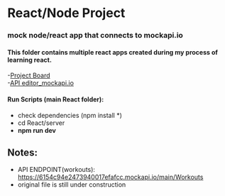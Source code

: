 # React/Node Project  
### mock node/react app that connects to mockapi.io  
#### This folder contains multiple react apps created during my process of learning react. 

-[Project Board](https://github.com/XYIAN/reactAPI/projects/1)  
-[API editor_mockapi.io](https://mockapi.io/projects/6154c94e2473940017efafcd)  

#### Run Scripts (main React folder): 

* check dependencies (npm install *)     
* cd React/server  
* __npm run dev__ 


## Notes:
* API ENDPOINT(workouts): https://6154c94e2473940017efafcc.mockapi.io/main/Workouts
* original file is still under construction  

